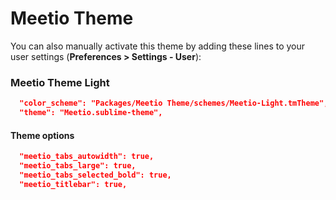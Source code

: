# Meetio Theme

You can also manually activate this theme by adding these lines to your user settings (**Preferences > Settings - User**):

### Meetio Theme Light

```json
  "color_scheme": "Packages/Meetio Theme/schemes/Meetio-Light.tmTheme",
  "theme": "Meetio.sublime-theme",
```

#### Theme options

```json
  "meetio_tabs_autowidth": true,
  "meetio_tabs_large": true,
  "meetio_tabs_selected_bold": true,
  "meetio_titlebar": true,
```
